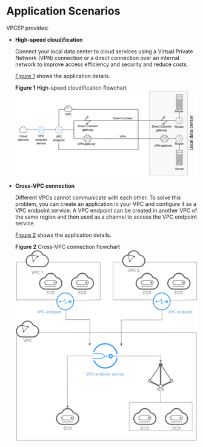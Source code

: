 # Application Scenarios<a name="en-us_topic_0131645196"></a>

VPCEP provides:

-   **High-speed cloudification**

    Connect your local data center to cloud services using a Virtual Private Network \(VPN\) connection or a direct connection over an internal network to improve access efficiency and security and reduce costs.

    [Figure 1](#fig20412453115613)  shows the application details. 

    **Figure  1**  High-speed cloudification flowchart<a name="fig20412453115613"></a>  
    ![](figures/high-speed-cloudification-flowchart.png "high-speed-cloudification-flowchart")

-   **Cross-VPC connection**

    Different VPCs cannot communicate with each other. To solve this problem, you can create an application in your VPC and configure it as a VPC endpoint service. A VPC endpoint can be created in another VPC of the same region and then used as a channel to access the VPC endpoint service.

    [Figure 2](#fig8413145311561)  shows the application details. 

    **Figure  2**  Cross-VPC connection flowchart<a name="fig8413145311561"></a>  
    ![](figures/cross-vpc-connection-flowchart.png "cross-vpc-connection-flowchart")


